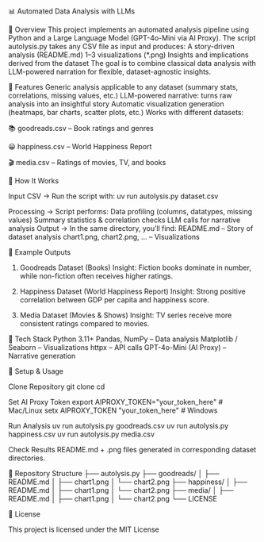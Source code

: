 📊 Automated Data Analysis with LLMs



🔹 Overview
This project implements an automated analysis pipeline using Python and a Large Language Model (GPT-4o-Mini via AI Proxy).
The script autolysis.py takes any CSV file as input and produces:
A story-driven analysis (README.md)
1–3 visualizations (*.png)
Insights and implications derived from the dataset
The goal is to combine classical data analysis with LLM-powered narration for flexible, dataset-agnostic insights.

🔹 Features
Generic analysis applicable to any dataset (summary stats, correlations, missing values, etc.)
LLM-powered narrative: turns raw analysis into an insightful story
Automatic visualization generation (heatmaps, bar charts, scatter plots, etc.)
Works with different datasets:

📚 goodreads.csv – Book ratings and genres

😀 happiness.csv – World Happiness Report

🎬 media.csv – Ratings of movies, TV, and books


🔹 How It Works

Input CSV → Run the script with:
uv run autolysis.py dataset.csv

Processing → Script performs:
Data profiling (columns, datatypes, missing values)
Summary statistics & correlation checks
LLM calls for narrative analysis
Output → In the same directory, you’ll find:
README.md – Story of dataset analysis
chart1.png, chart2.png, … – Visualizations

🔹 Example Outputs
1. Goodreads Dataset (Books)
Insight: Fiction books dominate in number, while non-fiction often receives higher ratings.


2. Happiness Dataset (World Happiness Report)
Insight: Strong positive correlation between GDP per capita and happiness score.


3. Media Dataset (Movies & Shows)
Insight: TV series receive more consistent ratings compared to movies.


🔹 Tech Stack
Python 3.11+
Pandas, NumPy – Data analysis
Matplotlib / Seaborn – Visualizations
httpx – API calls
GPT-4o-Mini (AI Proxy) – Narrative generation

🔹 Setup & Usage

Clone Repository
git clone <your-repo-url>
cd <repo-name>

Set AI Proxy Token
export AIPROXY_TOKEN="your_token_here"   # Mac/Linux
setx AIPROXY_TOKEN "your_token_here"     # Windows


Run Analysis
uv run autolysis.py goodreads.csv
uv run autolysis.py happiness.csv
uv run autolysis.py media.csv


Check Results
README.md + .png files generated in corresponding dataset directories.



🔹 Repository Structure
├── autolysis.py
├── goodreads/
│   ├── README.md
│   ├── chart1.png
│   └── chart2.png
├── happiness/
│   ├── README.md
│   ├── chart1.png
│   └── chart2.png
├── media/
│   ├── README.md
│   ├── chart1.png
│   └── chart2.png
└── LICENSE

🔹 License

This project is licensed under the MIT License

